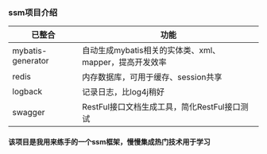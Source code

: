 ### ssm项目介绍


| 已整合 | 功能 
| ---------------------  | ------------ 
| mybatis-generator            | 自动生成mybatis相关的实体类、xml、mapper，提高开发效率
| redis            | 内存数据库，可用于缓存、session共享
| logback             | 记录日志，比log4j稍好    
| swagger             | RestFul接口文档生成工具，简化RestFul接口测试


#### 该项目是我用来练手的一个ssm框架，慢慢集成热门技术用于学习
